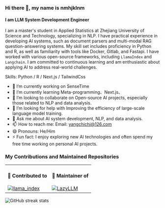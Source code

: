 ### Hi there 👋, my name is nmhjklnm
#### I am LLM System Development Engineer
I am a master's student in Applied Statistics at Zhejiang University of Science and Technology, specializing in NLP. I have practical experience in developing AI systems, such as document parsers and multi-modal RAG question-answering systems. My skill set includes proficiency in Python and R, as well as familiarity with tools like Docker, Gitlab, and Fastapi. I have worked with various open-source frameworks, including `LlamaIndex` and `Langchain`. I am committed to continuous learning and am enthusiastic about applying AI to address real-world challenges.

Skills: Python / R / Next.js / TailwindCss

- 🔭 I’m currently working on SenseTime 
- 🌱 I’m currently learning Meta-programming、Next.js、 
- 👯 I’m looking to collaborate on Open-source AI projects, especially those related to NLP and data analysis. 
- 🤔 I’m looking for help with Improving the efficiency of large-scale language model training. 
- 💬 Ask me about AI system development, NLP, and data analysis. 
- 📫 How to reach me: Email: yangchichi@126.com  
- 😄 Pronouns: He/Him 
- ⚡ Fun fact: I enjoy exploring new AI technologies and often spend my free time working on personal AI projects. 

### My Contributions and Maintained Repositories

<table>
  <tr>
    <td>
      <h4>🌟 Contributed to</h4>
      <a href="https://github.com/run-llama/llama_index">
        <img src="https://github-readme-stats.vercel.app/api/pin/?username=run-llama&repo=llama_index" alt="llama_index">
      </a>
    </td>
    <td>
      <h4>🔧 Maintainer of</h4>
      <a href="https://github.com/LazyAGI/LazyLLM">
        <img src="https://github-readme-stats.vercel.app/api/pin/?username=LazyAGI&repo=LazyLLM" alt="LazyLLM">
      </a>
    </td>
  </tr>
</table>

![GitHub streak stats](https://streak-stats.demolab.com/?user=nmhjklnm)  

